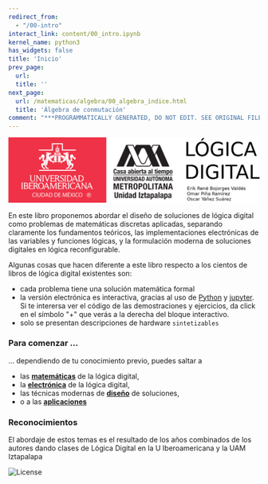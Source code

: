 ```yaml
---
redirect_from:
  - "/00-intro"
interact_link: content/00_intro.ipynb
kernel_name: python3
has_widgets: false
title: 'Inicio'
prev_page:
  url: 
  title: ''
next_page:
  url: /matematicas/algebra/00_algebra_indice.html
  title: 'Álgebra de conmutación'
comment: "***PROGRAMMATICALLY GENERATED, DO NOT EDIT. SEE ORIGINAL FILES IN /content***"
---
```

<img src="images/logo/portada_libro.png" alt="Logos UIA UAM-I"/>



En este libro proponemos abordar el diseño de soluciones de lógica digital como problemas de matemáticas discretas aplicadas, separando claramente los fundamentos teóricos, las implementaciones electrónicas de las variables y funciones lógicas, y la formulación moderna de soluciones digitales en lógica reconfigurable.



Algunas cosas que hacen diferente a este libro respecto a los cientos de libros de lógica digital existentes son:

* cada problema tiene una solución matemática formal
* la versión electrónica es interactiva, gracias al uso de [Python](https://www.python.org) y [jupyter](https://jupyter.org). Si te interersa ver el código de las demostraciones y ejercicios, da click en el símbolo "+" que verás a la derecha del bloque interactivo.
* solo se presentan descripciones de hardware `sintetizables`




### Para comenzar ...

... dependiendo de tu conocimiento previo, puedes saltar a

* las **[matemáticas](matematicas/algebra/00_algebra_indice)** de la lógica digital,
* la **[electrónica](electronica/conmutacion/00_electronica_indice)** de la lógica digital,
* las técnicas modernas de **[diseño](reconfig/00_reconfig_indice)** de soluciones,
* o a las **[aplicaciones](aplicaciones/00_aplicaciones_indice)**

### Reconocimientos

El abordaje de estos temas es el resultado de los años combinados de los autores dando clases de Lógica Digital en la U Iberoamericana y la UAM Iztapalapa



<img src="https://mirrors.creativecommons.org/presskit/buttons/88x31/png/by-sa.png" alt="License" width="100" align="left"/>

